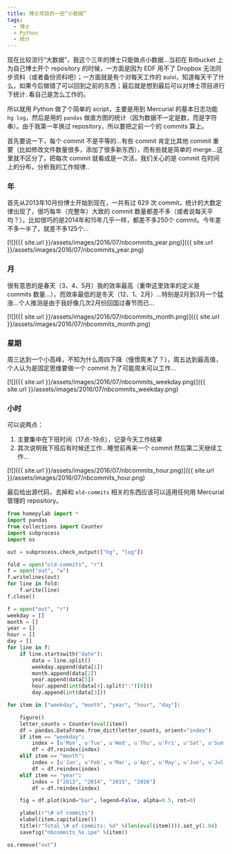 ```yaml
---
title: 博士项目的一些“小数据”
tags:
  - 博士
  - Python
  - 统计
---
```


现在比较流行“大数据”，我这个三年的博士只能做点小数据...当初在 Bitbucket 上为自己博士开个 repository 的时候，一方面是因为 EDF 用不了 Dropbox 无法同步资料（或者备份资料吧）；一方面就是有个对每天工作的 suivi，知道每天干了什么，如果今后做错了可以回到之前的东西；最后就是想到最后可以对博士项目进行下统计..看自己是怎么工作的。

所以就用 Python 做了个简单的 script，主要是用到 Mercurial 的基本日志功能 `hg log`，然后是用的 `pandas` 做直方图的统计（因为数据不一定是数，而是字符串）。由于我第一年换过 repository，所以要把之前一个的 commits 算上。

首先要说一下，每个 commit 不是平等的...有些 commit 肯定比其他 commit 重要（比如修改文件数量很多，添加了很多新东西），而有些就是简单的 merge...这里就不区分了，把每次 commit 就看成是一次活，我们关心的是 commit 在时间上的分布，分析我的工作规律..

### 年
首先从2013年10月份博士开始到现在，一共有过 629 次 commit，统计的大数定律出现了，很巧每年（完整年）大致的 commit 数量都差不多（或者说每天平均？）。比如很巧的是2014年和15年几乎一样，都差不多250个 commit。今年差不多一半了，就差不多125个...

[![]({{ site.url }}/assets/images/2016/07/nbcommits_year.png)]({{ site.url }}/assets/images/2016/07/nbcommits_year.png)

### 月
很有意思的是春天（3、4、5月）我的效率最高（重申这里效率的定义是 commits 数量...），而效率最低的是冬天（12、1、2月）...特别是2月到3月一个猛涨...个人推测是由于我好像几次2月份回国过春节而已...

[![]({{ site.url }}/assets/images/2016/07/nbcommits_month.png)]({{ site.url }}/assets/images/2016/07/nbcommits_month.png)

### 星期
周三达到一个小高峰，不知为什么周四下降（憧憬周末了？），周五达到最高值，个人认为是固定思维要做一个 commit 为了可能周末可以工作...

[![]({{ site.url }}/assets/images/2016/07/nbcommits_weekday.png)]({{ site.url }}/assets/images/2016/07/nbcommits_weekday.png)

### 小时
可以说两点：
1. 主要集中在下班时间（17点-19点），记录今天工作结果
2. 其次说明我下班后有时候还工作...睡觉前再来一个 commit 然后第二天继续工作...

[![]({{ site.url }}/assets/images/2016/07/nbcommits_hour.png)]({{ site.url }}/assets/images/2016/07/nbcommits_hour.png)

最后给出源代码，去掉和 `old-commits` 相关的东西应该可以适用任何用 Mercurial  管理的 repository。

``` python
from homepylab import *
import pandas
from collections import Counter
import subprocess
import os

out = subprocess.check_output(["hg", "log"])

fold = open("old-commits", "r")
f = open("out", "w")
f.writelines(out)
for line in fold:
    f.write(line)
f.close()

f = open("out", "r")
weekday = []
month = []
year = []
hour = []
day = []
for line in f:
    if line.startswith("date"):
        data = line.split()
        weekday.append(data[1])
        month.append(data[2])
        year.append(data[5])
        hour.append(int(data[4].split(":")[0]))
        day.append(int(data[3]))

for item in ["weekday", "month", "year", "hour", "day"]:

    figure()
    letter_counts = Counter(eval(item))
    df = pandas.DataFrame.from_dict(letter_counts, orient="index")
    if item == "weekday":
        index = [u'Mon', u'Tue', u'Wed', u'Thu', u'Fri', u'Sat', u'Sun']
        df = df.reindex(index)
    elif item == "month":
        index = [u'Jan', u'Feb', u'Mar', u'Apr', u'May', u'Jun', u'Jul', u'Aug', u'Sep', u'Oct', u'Nov', u'Dec']
        df = df.reindex(index)
    elif item == "year":
        index = ["2013", "2014", "2015", "2016"]
        df = df.reindex(index)

    fig = df.plot(kind="bar", legend=False, alpha=0.5, rot=0)

    ylabel(r"\# of commits")
    xlabel(item.capitalize())
    title(r"Total \# of commits: %d" %(len(eval(item)))).set_y(1.04)
    savefig("nbcommits_%s.ipe" %(item))

os.remove("out")
```